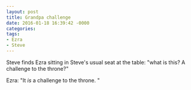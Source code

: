 ```yaml
---
layout: post
title: Grandpa challenge
date: 2016-01-18 16:39:42 -0000
categories:
tags:
- Ezra
- Steve
---
```

Steve finds Ezra sitting in Steve's usual seat at the table: "what is this? A challenge to the throne?"

Ezra: "It <i>is</i>&nbsp;a challenge to the throne. "
